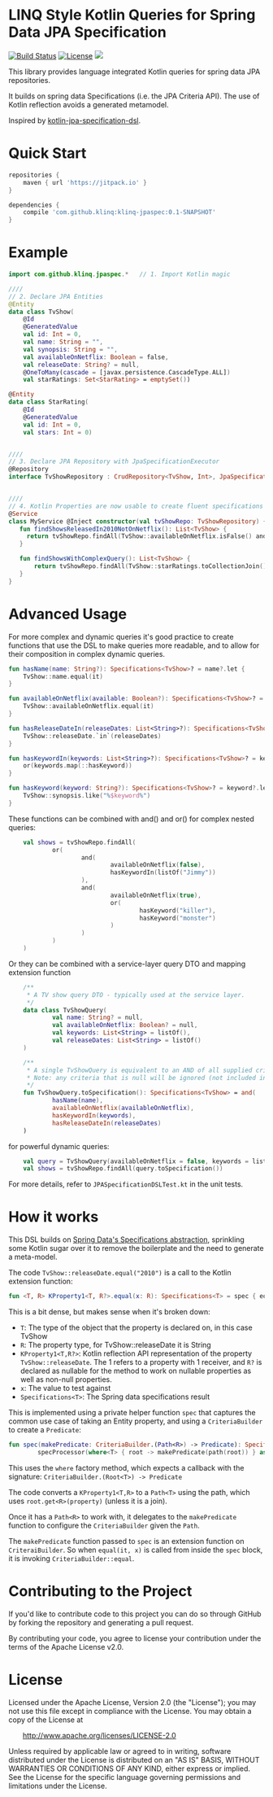 # LINQ Style Kotlin Queries for Spring Data JPA Specification
[![Build Status](https://travis-ci.org/klinq/klinq-jpaspec.svg?branch=master)](https://travis-ci.org/klinq/klinq-jpaspec)
[![License](http://img.shields.io/:license-apache-blue.svg?style=flat-square)](http://www.apache.org/licenses/LICENSE-2.0.html)
[![](https://jitpack.io/v/klinq/klinq-jpaspec.svg)](https://jitpack.io/#klinq/klinq-jpaspec)

This library provides language integrated Kotlin queries for spring data JPA repositories.
 
It builds on spring data Specifications (i.e. the JPA Criteria API).
The use of Kotlin reflection avoids a generated metamodel.

Inspired by [kotlin-jpa-specification-dsl](https://github.com/consoleau/kotlin-jpa-specification-dsl).

# Quick Start

```groovy
repositories {
    maven { url 'https://jitpack.io' }
}

dependencies {
    compile 'com.github.klinq:klinq-jpaspec:0.1-SNAPSHOT'
}
```

# Example #

```kotlin
import com.github.klinq.jpaspec.*   // 1. Import Kotlin magic

////
// 2. Declare JPA Entities
@Entity
data class TvShow(
    @Id
    @GeneratedValue
    val id: Int = 0,
    val name: String = "",
    val synopsis: String = "",
    val availableOnNetflix: Boolean = false,
    val releaseDate: String? = null,
    @OneToMany(cascade = [javax.persistence.CascadeType.ALL])
    val starRatings: Set<StarRating> = emptySet())

@Entity
data class StarRating(
    @Id
    @GeneratedValue
    val id: Int = 0,
    val stars: Int = 0)


////
// 3. Declare JPA Repository with JpaSpecificationExecutor
@Repository
interface TvShowRepository : CrudRepository<TvShow, Int>, JpaSpecificationExecutor<TvShow>


////
// 4. Kotlin Properties are now usable to create fluent specifications
@Service
class MyService @Inject constructor(val tvShowRepo: TvShowRepository) {
   fun findShowsReleasedIn2010NotOnNetflix(): List<TvShow> {
     return tvShowRepo.findAll(TvShow::availableOnNetflix.isFalse() and TvShow::releaseDate.equal("2010"))
   }

   fun findShowsWithComplexQuery(): List<TvShow> {
       return tvShowRepo.findAll(TvShow::starRatings.toCollectionJoin().where(StarRating::stars).equal(2))
   }
}
```

# Advanced Usage #

For more complex and dynamic queries it's good practice to create functions that use the DSL to make queries more readable,
and to allow for their composition in complex dynamic queries.

```kotlin
fun hasName(name: String?): Specifications<TvShow>? = name?.let {
    TvShow::name.equal(it)
}

fun availableOnNetflix(available: Boolean?): Specifications<TvShow>? = available?.let {
    TvShow::availableOnNetflix.equal(it)
}

fun hasReleaseDateIn(releaseDates: List<String>?): Specifications<TvShow>? = releaseDates?.let {
    TvShow::releaseDate.`in`(releaseDates)
}

fun hasKeywordIn(keywords: List<String>?): Specifications<TvShow>? = keywords?.let {
    or(keywords.map(::hasKeyword))
}

fun hasKeyword(keyword: String?): Specifications<TvShow>? = keyword?.let {
    TvShow::synopsis.like("%$keyword%")
}
```

These functions can be combined with and() and or() for complex nested queries:

```kotlin
    val shows = tvShowRepo.findAll(
            or(
                    and(
                            availableOnNetflix(false),
                            hasKeywordIn(listOf("Jimmy"))
                    ),
                    and(
                            availableOnNetflix(true),
                            or(
                                    hasKeyword("killer"),
                                    hasKeyword("monster")
                            )
                    )
            )
    )
```

Or they can be combined with a service-layer query DTO and mapping extension function

```kotlin
    /**
     * A TV show query DTO - typically used at the service layer.
     */
    data class TvShowQuery(
            val name: String? = null,
            val availableOnNetflix: Boolean? = null,
            val keywords: List<String> = listOf(),
            val releaseDates: List<String> = listOf()
    )

    /**
     * A single TvShowQuery is equivalent to an AND of all supplied criteria.
     * Note: any criteria that is null will be ignored (not included in the query).
     */
    fun TvShowQuery.toSpecification(): Specifications<TvShow> = and(
            hasName(name),
            availableOnNetflix(availableOnNetflix),
            hasKeywordIn(keywords),
            hasReleaseDateIn(releaseDates)
    )
```

for powerful dynamic queries:

```kotlin
    val query = TvShowQuery(availableOnNetflix = false, keywords = listOf("Rick", "Jimmy"))
    val shows = tvShowRepo.findAll(query.toSpecification())
```

For more details, refer to `JPASpecificationDSLTest.kt` in the unit tests.

# How it works #

This DSL builds on [Spring Data's Specifications abstraction](http://docs.spring.io/spring-data/jpa/docs/current/reference/html/#specifications), sprinkling some Kotlin sugar over it to remove the boilerplate and the need to generate a meta-model.

The code `TvShow::releaseDate.equal("2010")` is a call to the Kotlin extension function:

```kotlin
fun <T, R> KProperty1<T, R?>.equal(x: R): Specifications<T> = spec { equal(it, x) }
```

This is a bit dense, but makes sense when it's broken down:

- `T`: The type of the object that the property is declared on, in this case TvShow
- `R`: The property type, for TvShow::releaseDate it is String
- `KProperty1<T,R?>`: Kotlin reflection API representation of the property `TvShow::releaseDate`. The 1 refers to a property with 1 receiver, and `R?` is declared as nullable for the method to work on nullable properties as well as non-null properties.
- `x`: The value to test against
- `Specifications<T>`: The Spring data specifications result

This is implemented using a private helper function `spec` that captures the common use case of taking an Entity property, and using a `CriteriaBuilder` to create a `Predicate`:

```kotlin
fun spec(makePredicate: CriteriaBuilder.(Path<R>) -> Predicate): Specifications<T> =
        specProcessor(where<T> { root -> makePredicate(path(root)) } as Specifications<Any>) as Specifications<T>
```

This uses the `where` factory method, which expects a callback with the signature: `CriteriaBuilder.(Root<T>) -> Predicate`

The code converts a `KProperty1<T,R>` to a `Path<T>` using the path, which uses `root.get<R>(property)` (unless it is a join).

Once it has a `Path<R>` to work with, it delegates to the `makePredicate` function to configure the `CriteriaBuilder` given the `Path`.

The `makePredicate` function passed to `spec` is an extension function on `CriteraiBuilder`. So when `equal(it, x)` is called from inside the `spec` block, it is invoking `CriteriaBuilder::equal`.


# Contributing to the Project #

If you'd like to contribute code to this project you can do so through GitHub by forking the repository and generating a pull request.

By contributing your code, you agree to license your contribution under the terms of the Apache License v2.0. 

# License #

Licensed under the Apache License, Version 2.0 (the "License");
you may not use this file except in compliance with the License.
You may obtain a copy of the License at

    http://www.apache.org/licenses/LICENSE-2.0

Unless required by applicable law or agreed to in writing, software
distributed under the License is distributed on an "AS IS" BASIS,
WITHOUT WARRANTIES OR CONDITIONS OF ANY KIND, either express or implied.
See the License for the specific language governing permissions and
limitations under the License.